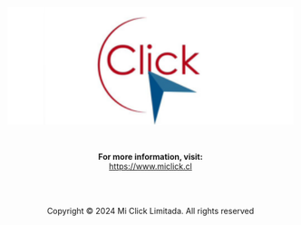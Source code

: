 <p align="center">
        <img src="https://raw.githubusercontent.com/miclickcl/.github/main/images/click-logo.png" alt="Click" width="700">
</p>
<br>
<p align="center">
        <b>For more information, visit:</b><br>
        <a align="center" href="https://www.miclick.cl">https://www.miclick.cl</a>
</p>
<br>
<br>
<p align="center">Copyright © 2024 Mi Click Limitada. All rights reserved</p>